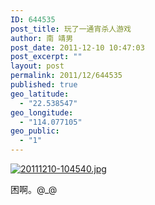 ```yaml
---
ID: 644535
post_title: 玩了一通宵杀人游戏
author: 南 靖男
post_date: 2011-12-10 10:47:03
post_excerpt: ""
layout: post
permalink: 2011/12/644535
published: true
geo_latitude:
  - "22.538547"
geo_longitude:
  - "114.077105"
geo_public:
  - "1"
---
```

<a href="https://larryli.cn/wp-content/uploads/2011/12/20111210-104540.jpg"><img src="https://larryli.cn/wp-content/uploads/2011/12/20111210-104540.jpg" alt="20111210-104540.jpg" class="alignnone size-full" /></a>

困啊。@_@